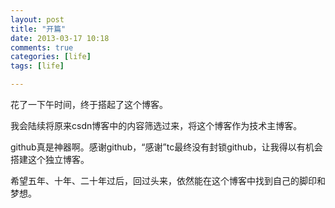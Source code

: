 ```yaml
---
layout: post
title: "开篇"
date: 2013-03-17 10:18
comments: true
categories: [life]
tags: [life]

---
```

花了一下午时间，终于搭起了这个博客。

我会陆续将原来csdn博客中的内容筛选过来，将这个博客作为技术主博客。

github真是神器啊。感谢github，“感谢”tc最终没有封锁github，让我得以有机会搭建这个独立博客。

希望五年、十年、二十年过后，回过头来，依然能在这个博客中找到自己的脚印和梦想。

